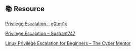 ## 📚 Resource

[Privilege Escalation – g0tmi1k](https://blog.g0tmi1k.com/2011/08/basic-linux-privilege-escalation/)

[Privilege Escalation – Sushant747](https://sushant747.gitbooks.io/total-oscp-guide/content/privilege_escalation_-_linux.html)

[Linux Privilege Escalation for Beginners – The Cyber Mentor](https://youtu.be/ZTnwg3qCdVM?si=3KfqySISA6j3eSs0)